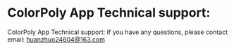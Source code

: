 # ColorPoly App Technical support:

ColorPoly App Technical support:
If you have any questions, please contact email: huanzhuo24604@163.com

